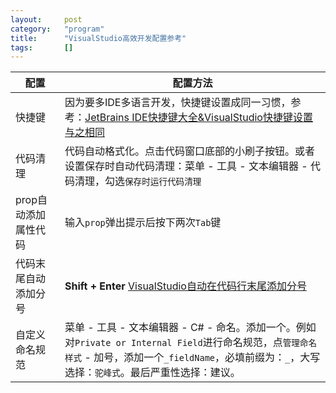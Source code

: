 ```yaml
---
layout:		post
category:	"program"
title:		"VisualStudio高效开发配置参考"
tags:		[]
---
```




| 配置                 | 配置方法                                                     |
| -------------------- | ------------------------------------------------------------ |
| 快捷键               | 因为要多IDE多语言开发，快捷键设置成同一习惯，参考：[JetBrains IDE快捷键大全&VisualStudio快捷键设置与之相同](https://zhupite.com/program/ide-hotkey.html) |
| 代码清理             | 代码自动格式化。点击代码窗口底部的小刷子按钮。或者设置保存时自动代码清理：菜单 - 工具 - 文本编辑器 - 代码清理，勾选`保存时运行代码清理` |
| prop自动添加属性代码 | 输入`prop`弹出提示后按下两次`Tab`键                          |
| 代码末尾自动添加分号 | **Shift + Enter** [VisualStudio自动在代码行末尾添加分号](https://zhupite.com/program/visualstudio-auto-add-semicolon-to-end-of-line.html) |
| 自定义命名规范       | 菜单 - 工具 - 文本编辑器 - C# - 命名。添加一个。例如对`Private or Internal Field`进行命名规范，点`管理命名样式` - 加号，添加一个`_fieldName`，必填前缀为：`_`，大写选择：`驼峰式`。最后严重性选择：建议。 |

